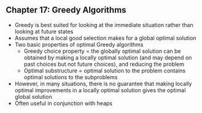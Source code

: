 ## Chapter 17: Greedy Algorithms
* Greedy is best suited for looking at the immediate situation rather than looking at future states
* Assumes that a local good selection makes for a global optimal solution
* Two basic properties of optimal Greedy algorithms
  * Greedy choice property = the globally optimal solution can be obtained by making a locally optimal solution (and may depend on past choices but not future choices), and reducing the problem
  * Optimal substructure = optimal solution to the problem contains optimal solutions to the subproblems
* However, in many situations, there is no guarantee that making locally optimal improvements in a locally optimal solution gives the optimal global solution
* Often useful in conjunction with heaps
